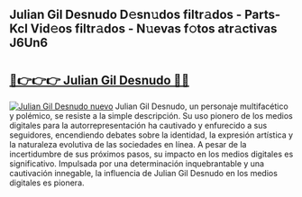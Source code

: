 ## Julian Gil Desnudo D𝚎sn𝚞dos filtr𝚊dos - Parts-Kcl Vid𝚎os filtr𝚊dos - N𝚞evas f𝚘tos atr𝚊ctivas J6Un6

# <h2><a href="http://mbd0ylh.tromn.icu/?c=Julian+Gil+Desnudo">🔗👉👉👉 Julian Gil Desnudo 🔗🔗</a></h2>

[![Julian Gil Desnudo nuevo](https://i.imgur.com/pEAQMta.gif)](http://mbd0ylh.tromn.icu/?c=Julian+Gil+Desnudo)
Julian Gil Desnudo, un personaje multifacético y polémico, se resiste a la simple descripción. Su uso pionero de los medios digitales para la autorrepresentación ha cautivado y enfurecido a sus seguidores, encendiendo debates sobre la identidad, la expresión artística y la naturaleza evolutiva de las sociedades en línea. A pesar de la incertidumbre de sus próximos pasos, su impacto en los medios digitales es significativo. Impulsada por una determinación inquebrantable y una cautivación innegable, la influencia de Julian Gil Desnudo en los medios digitales es pionera.
